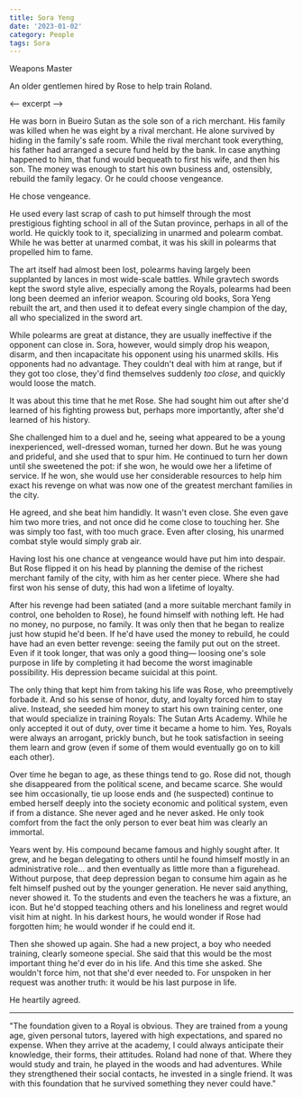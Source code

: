 ```yaml
---
title: Sora Yeng
date: '2023-01-02'
category: People
tags: Sora
---
```


Weapons Master

An older gentlemen hired by Rose to help train Roland.

<-- excerpt -->

He was born in Bueiro Sutan as the sole son of a rich merchant. His family was killed when he was eight by a rival merchant. He alone survived by hiding in the family's safe room. While the rival merchant took everything, his father had arranged a secure fund held by the bank. In case anything happened to him, that fund would bequeath to first his wife, and then his son. The money was enough to start his own business and, ostensibly, rebuild the family legacy. Or he could choose vengeance.

He chose vengeance.

He used every last scrap of cash to put himself through the most prestigious fighting school in all of the Sutan province, perhaps in all of the world. He quickly took to it, specializing in unarmed and polearm combat. While he was better at unarmed combat, it was his skill in polearms that propelled him to fame. 

The art itself had almost been lost, polearms having largely been supplanted by lances in most wide-scale battles. While gravtech swords kept the sword style alive, especially among the Royals, polearms had been long been deemed an inferior weapon. Scouring old books, Sora Yeng rebuilt the art, and then used it to defeat every single champion of the day, all who specialized in the sword art. 

While polearms are great at distance, they are usually ineffective if the opponent can close in. Sora, however, would simply drop his weapon, disarm, and then incapacitate his opponent using his unarmed skills. His opponents had no advantage. They couldn't deal with him at range, but if they got too close, they'd find themselves suddenly _too close_, and quickly would loose the match.

It was about this time that he met Rose. She had sought him out after she'd learned of his fighting prowess but, perhaps more importantly, after she'd learned of his history.

She challenged him to a duel and he, seeing what appeared to be a young inexperienced, well-dressed woman, turned her down. But he was young and prideful, and she used that to spur him. He continued to turn her down until she sweetened the pot: if she won, he would owe her a lifetime of service. If he won, she would use her considerable resources to help him exact his revenge on what was now one of the greatest merchant families in the city.

He agreed, and she beat him handidly. It wasn't even close. She even gave him two more tries, and not once did he come close to touching her. She was simply too fast, with too much grace. Even after closing, his unarmed combat style would simply grab air.

Having lost his one chance at vengeance would have put him into despair. But Rose flipped it on his head by planning the demise of the richest merchant family of the city, with him as her center piece. Where she had first won his sense of duty, this had won a lifetime of loyalty.

After his revenge had been satiated (and a more suitable merchant family in control, one beholden to Rose), he found himself with nothing left. He had no money, no purpose, no family. It was only then that he began to realize just how stupid he'd been. If he'd have used the money to rebuild, he could have had an even better revenge: seeing the family put out on the street. Even if it took longer, that was only a good thing— loosing one's sole purpose in life by completing it had become the worst imaginable possibility. His depression became suicidal at this point.

The only thing that kept him from taking his life was Rose, who preemptively forbade it. And so his sense of honor, duty, and loyalty forced him to stay alive. Instead, she seeded him money to start his own training center, one that would specialize in training Royals: The Sutan Arts Academy. While he only accepted it out of duty, over time it became a home to him. Yes, Royals were always an arrogant, prickly bunch, but he took satisfaction in seeing them learn and grow (even if some of them would eventually go on to kill each other).

Over time he began to age, as these things tend to go. Rose did not, though she disappeared from the political scene, and became scarce. She would see him occasionally, tie up loose ends and (he suspected) continue to embed herself deeply into the society economic and political system, even if from a distance. She never aged and he never asked. He only took comfort from the fact the only person to ever beat him was clearly an immortal. 

Years went by. His compound became famous and highly sought after. It grew, and he began delegating to others until he found himself mostly in an administrative role... and then eventually as little more than a figurehead. Without purpose, that deep depression began to consume him again as he felt himself pushed out by the younger generation. He never said anything, never showed it. To the students and even the teachers he was a fixture, an icon. But he'd stopped teaching others and his loneliness and regret would visit him at night. In his darkest hours, he would wonder if Rose had forgotten him; he would wonder if he could end it.

Then she showed up again. She had a new project, a boy who needed training, clearly someone special. She said that this would be the most important thing he'd ever do in his life. And this time she asked. She wouldn't force him, not that she'd ever needed to. For unspoken in her request was another truth: it would be his last purpose in life. 

He heartily agreed.

----

"The foundation given to a Royal is obvious. They are trained from a young age, given personal tutors, layered with high expectations, and spared no expense. When they arrive at the academy, I could always anticipate their knowledge, their forms, their attitudes. Roland had none of that. Where they would study and train, he played in the woods and had adventures. While they strengthened their social contacts, he invested in a single friend. It was with this foundation that he survived something they never could have."
